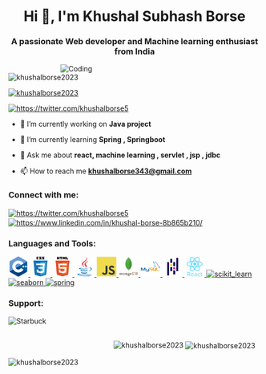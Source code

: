 <h1 align="center">Hi 👋, I'm Khushal Subhash Borse</h1>
<h3 align="center">A passionate Web developer and Machine learning enthusiast from India</h3>

<img align="right" alt="Coding" width="400" src="https://tenor.com/view/programmer-gif-19019116"/>
<p align="left"> <img src="https://komarev.com/ghpvc/?username=khushalborse2023&label=Profile%20views&color=0e75b6&style=flat" alt="khushalborse2023" /> </p>

<p align="left"> <a href="https://github.com/ryo-ma/github-profile-trophy"><img src="https://github-profile-trophy.vercel.app/?username=khushalborse2023" alt="khushalborse2023" /></a> </p>

<p align="left"> <a href="https://twitter.com/https://twitter.com/khushalborse5" target="blank"><img src="https://img.shields.io/twitter/follow/https://twitter.com/khushalborse5?logo=twitter&style=for-the-badge" alt="https://twitter.com/khushalborse5" /></a> </p>

- 🔭 I’m currently working on **Java project**

- 🌱 I’m currently learning **Spring , Springboot**

- 💬 Ask me about **react, machine learning , servlet , jsp , jdbc**

- 📫 How to reach me **khushalborse343@gmail.com**

<h3 align="left">Connect with me:</h3>
<p align="left">
<a href="https://twitter.com/https://twitter.com/khushalborse5" target="blank"><img align="center" src="https://raw.githubusercontent.com/rahuldkjain/github-profile-readme-generator/master/src/images/icons/Social/twitter.svg" alt="https://twitter.com/khushalborse5" height="30" width="40" /></a>
<a href="https://linkedin.com/in/https://www.linkedin.com/in/khushal-borse-8b865b210/" target="blank"><img align="center" src="https://raw.githubusercontent.com/rahuldkjain/github-profile-readme-generator/master/src/images/icons/Social/linked-in-alt.svg" alt="https://www.linkedin.com/in/khushal-borse-8b865b210/" height="30" width="40" /></a>
</p>

<h3 align="left">Languages and Tools:</h3>
<p align="left"> <a href="https://www.w3schools.com/cpp/" target="_blank" rel="noreferrer"> <img src="https://raw.githubusercontent.com/devicons/devicon/master/icons/cplusplus/cplusplus-original.svg" alt="cplusplus" width="40" height="40"/> </a> <a href="https://www.w3schools.com/css/" target="_blank" rel="noreferrer"> <img src="https://raw.githubusercontent.com/devicons/devicon/master/icons/css3/css3-original-wordmark.svg" alt="css3" width="40" height="40"/> </a> <a href="https://www.w3.org/html/" target="_blank" rel="noreferrer"> <img src="https://raw.githubusercontent.com/devicons/devicon/master/icons/html5/html5-original-wordmark.svg" alt="html5" width="40" height="40"/> </a> <a href="https://www.java.com" target="_blank" rel="noreferrer"> <img src="https://raw.githubusercontent.com/devicons/devicon/master/icons/java/java-original.svg" alt="java" width="40" height="40"/> </a> <a href="https://developer.mozilla.org/en-US/docs/Web/JavaScript" target="_blank" rel="noreferrer"> <img src="https://raw.githubusercontent.com/devicons/devicon/master/icons/javascript/javascript-original.svg" alt="javascript" width="40" height="40"/> </a> <a href="https://www.mongodb.com/" target="_blank" rel="noreferrer"> <img src="https://raw.githubusercontent.com/devicons/devicon/master/icons/mongodb/mongodb-original-wordmark.svg" alt="mongodb" width="40" height="40"/> </a> <a href="https://www.mysql.com/" target="_blank" rel="noreferrer"> <img src="https://raw.githubusercontent.com/devicons/devicon/master/icons/mysql/mysql-original-wordmark.svg" alt="mysql" width="40" height="40"/> </a> <a href="https://pandas.pydata.org/" target="_blank" rel="noreferrer"> <img src="https://raw.githubusercontent.com/devicons/devicon/2ae2a900d2f041da66e950e4d48052658d850630/icons/pandas/pandas-original.svg" alt="pandas" width="40" height="40"/> </a> <a href="https://reactjs.org/" target="_blank" rel="noreferrer"> <img src="https://raw.githubusercontent.com/devicons/devicon/master/icons/react/react-original-wordmark.svg" alt="react" width="40" height="40"/> </a> <a href="https://scikit-learn.org/" target="_blank" rel="noreferrer"> <img src="https://upload.wikimedia.org/wikipedia/commons/0/05/Scikit_learn_logo_small.svg" alt="scikit_learn" width="40" height="40"/> </a> <a href="https://seaborn.pydata.org/" target="_blank" rel="noreferrer"> <img src="https://seaborn.pydata.org/_images/logo-mark-lightbg.svg" alt="seaborn" width="40" height="40"/> </a> <a href="https://spring.io/" target="_blank" rel="noreferrer"> <img src="https://www.vectorlogo.zone/logos/springio/springio-icon.svg" alt="spring" width="40" height="40"/> </a> </p>

<h3 align="left">Support:</h3>
<p><a href="https://ko-fi.com/Starbuck"> <img align="left" src="https://cdn.ko-fi.com/cdn/kofi3.png?v=3" height="50" width="210" alt="Starbuck" /></a></p><br><br>

<p><img align="left" src="https://github-readme-stats.vercel.app/api/top-langs?username=khushalborse2023&show_icons=true&locale=en&layout=compact" alt="khushalborse2023" /></p>

<p>&nbsp;<img align="center" src="https://github-readme-stats.vercel.app/api?username=khushalborse2023&show_icons=true&locale=en" alt="khushalborse2023" /></p>

<p><img align="center" src="https://github-readme-streak-stats.herokuapp.com/?user=khushalborse2023&" alt="khushalborse2023" /></p>
